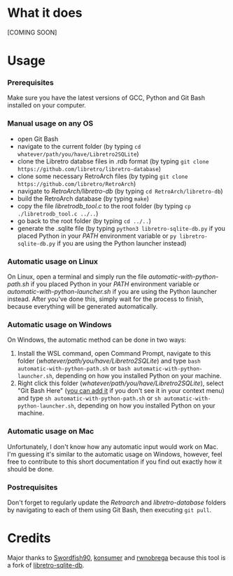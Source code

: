 # What it does
[COMING SOON]

# Usage
### Prerequisites
Make sure you have the latest versions of GCC, Python and Git Bash installed on your computer.

### Manual usage on any OS
  - open Git Bash
  - navigate to the current folder (by typing `cd whatever/path/you/have/Libretro2SQLite`)
  - clone the Libretro databse files in .rdb format (by typing `git clone https://github.com/libretro/libretro-database`)
  - clone some necessary RetroArch files (by typing `git clone https://github.com/libretro/RetroArch`)
  - navigate to *RetroArch/libretro-db* (by typing `cd RetroArch/libretro-db`)
  - build the RetroArch database (by typing `make`)
  - copy the file *libretrodb_tool.c* to the root folder (by typing `cp ./libretrodb_tool.c ../..`)
  - go back to the root folder (by typing `cd ../..`)
  - generate the .sqlite file (by typing `python3 libretro-sqlite-db.py` if you placed Python in your *PATH* environment variable or `py libretro-sqlite-db.py` if you are using the Python launcher instead)

### Automatic usage on Linux
On Linux, open a terminal and simply run the file *automatic-with-python-path.sh* if you placed Python in your *PATH* environment variable or *automatic-with-python-launcher.sh* if you are using the Python launcher instead. After you've done this, simply wait for the process to finish, because everything will be generated automatically.
  
### Automatic usage on Windows
On Windows, the automatic method can be done in two ways:
1. Install the WSL command, open Command Prompt, navigate to this folder (*whatever/path/you/have/Libretro2SQLite*) and type `bash automatic-with-python-path.sh` or `bash automatic-with-python-launcher.sh`, depending on how you installed Python on your machine.
2. Right click this folder (*whatever/path/you/have/Libretro2SQLite*), select "Git Bash Here" ([you can add it](https://stackoverflow.com/questions/24386657/how-to-add-a-open-git-bash-here-context-menu-to-the-windows-explorer) if you don't see it in your context menu) and type `sh automatic-with-python-path.sh` or `sh automatic-with-python-launcher.sh`, depending on how you installed Python on your machine.

### Automatic usage on Mac
Unfortunately, I don't know how any automatic input would work on Mac. I'm guessing it's similar to the automatic usage on Windows, however, feel free to contribute to this short documentation if you find out exactly how it should be done.

### Postrequisites
Don't forget to regularly update the *Retroarch* and *libretro-database* folders by navigating to each of them using Git Bash, then executing `git pull`.

# Credits
Major thanks to [Swordfish90](https://github.com/Swordfish90), [konsumer](https://github.com/konsumer) and [rwnobrega](https://github.com/rwnobrega) because this tool is a fork of [libretro-sqlite-db](https://github.com/Swordfish90/libretro-sqlite-db).
